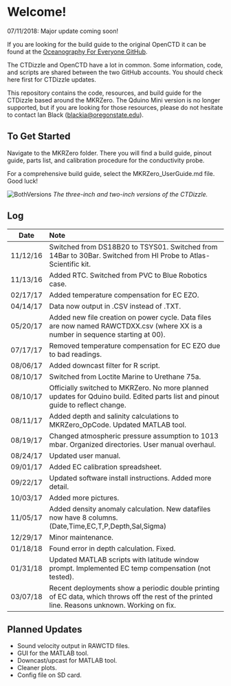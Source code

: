 # Welcome!

07/11/2018: Major update coming soon!

If you are looking for the build guide to the original OpenCTD it can be found at the [Oceanography For Everyone GitHub](https://github.com/OceanographyforEveryone/OpenCTD).

The CTDizzle and OpenCTD have a lot in common. Some information, code, and scripts are shared between the two GitHub accounts. You should check here first for CTDizzle updates. 

This repository contains the code, resources, and build guide for the CTDizzle based around the MKRZero. The Qduino Mini version is no longer supported, but if you are looking for those resources, please do not hesitate to contact Ian Black (blackia@oregonstate.edu).

## To Get Started
Navigate to the MKRZero folder. There you will find a build guide, pinout guide, parts list, and calibration procedure for the conductivity probe. 

For a comprehensive build guide, select the MKRZero_UserGuide.md file. Good luck!


![BothVersions](https://github.com/CTDizzle/CTDizzle/blob/master/MKRZero/Documentation/Images/BothVersions.jpg)
*The three-inch and two-inch versions of the CTDizzle.*

## Log

|Date|Note|
|:---:|:---|
 |11/12/16| Switched from DS18B20 to TSYS01. Switched from 14Bar to 30Bar. Switched from HI Probe to Atlas-Scientific kit.
 |11/13/16| Added RTC. Switched from PVC to Blue Robotics case.
 |02/17/17| Added temperature compensation for EC EZO.|
 |04/14/17| Data now output in .CSV instead of .TXT.
 |05/20/17| Added new file creation on power cycle. Data files are now named RAWCTDXX.csv (where XX is a number in sequence starting at 00).
 |07/17/17| Removed temperature compensation for EC EZO due to bad readings.
 |08/06/17| Added downcast filter for R script.
 |08/10/17| Switched from Loctite Marine to Urethane 75a.
 |08/10/17| Officially switched to MKRZero. No more planned updates for Qduino build. Edited parts list and pinout guide to reflect change.
 |08/11/17| Added depth and salinity calculations to MKRZero_OpCode. Updated MATLAB tool.
 |08/19/17| Changed atmospheric pressure assumption to 1013 mbar. Organized directories. User manual overhaul.
 |08/24/17| Updated user manual.
 |09/01/17| Added EC calibration spreadsheet.
 |09/22/17| Updated software install instructions. Added more detail.
 |10/03/17| Added more pictures.
 |11/05/17| Added density anomaly calculation. New datafiles now have 8 columns. (Date,Time,EC,T,P,Depth,Sal,Sigma)
 |12/29/17| Minor maintenance.
 |01/18/18| Found error in depth calculation. Fixed.
 |01/31/18| Updated MATLAB scripts with latitude window prompt. Implemented EC temp compensation (not tested).
 |03/07/18| Recent deployments show a periodic double printing of EC data, which throws off the rest of the printed line. Reasons unknown. Working on fix. 
 
## Planned Updates
- Sound velocity output in RAWCTD files.
- GUI for the MATLAB tool.
- Downcast/upcast for MATLAB tool.
- Cleaner plots.
- Config file on SD card.
